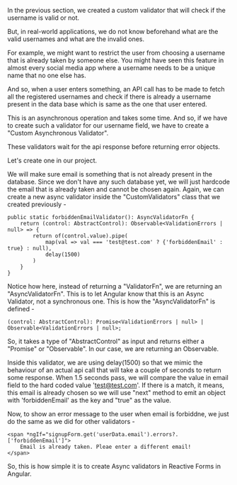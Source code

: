 In the previous section, we created a custom validator that will check if the username is valid or not.

But, in real-world applications, we do not know beforehand what are the valid usernames and what are the invalid ones.

For example, we might want to restrict the user from choosing a username that is already taken by someone else. You might have seen this feature in almost every social media app where a username needs to be a unique name that no one else has.

And so, when a user enters something, an API call has to be made to fetch all the registered usernames and check if there is already a username present in the data base which is same as the one that user entered.

This is an asynchronous operation and takes some time. And so, if we have to create such a validator for our username field, we have to create a "Custom Asynchronous Validator".

These validators wait for the api response before returning error objects.

Let's create one in our project.

We will make sure email is something that is not already present in the database. Since we don't have any such database yet, we will just hardcode the email that is already taken and cannot be chosen again. Again, we can create a new async validator inside the "CustomValidators" class that we created previously -

    public static forbiddenEmailValidator(): AsyncValidatorFn {
        return (control: AbstractControl): Observable<ValidationErrors | null> => {
            return of(control.value).pipe(
                map(val => val === 'test@test.com' ? {'forbiddenEmail' : true} : null), 
                delay(1500)
            )
        }
    }

Notice how here, instead of returning a "ValidatorFn", we are returning an "AsyncValidatorFn". This is to let Angular know that this is an Async Validator, not a synchronous one. This is how the "AsyncValidatorFn" is defined - 

    (control: AbstractControl): Promise<ValidationErrors | null> | Observable<ValidationErrors | null>;

So, it takes a type of "AbstractControl" as input and returns either a "Promise" or "Observable". In our case, we are returning an Observable.

Inside this validator, we are using delay(1500) so that we mimic the behaviour of an actual api call that will take a couple of seconds to return some response. When 1.5 seconds pass, we will compare the value in email field to the hard coded value 'test@test.com'. If there is a match, it means, this email is already chosen so we will use "next" method to emit an object with 'forbiddenEmail' as the key and "true" as the value.

Now, to show an error message to the user when email is forbiddne, we just do the same as we did for other validators - 

    <span *ngIf="signupForm.get('userData.email').errors?.['forbiddenEmail']">
        Email is already taken. Pleae enter a different email!
    </span>

So, this is how simple it is to create Async validators in Reactive Forms in Angular.